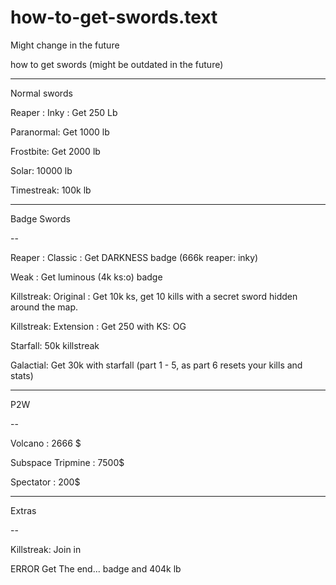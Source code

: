 # how-to-get-swords.text
Might change in the future


how to get swords
(might be outdated in the future)

-------
Normal swords

Reaper : Inky : Get 250 Lb

Paranormal: Get 1000 lb

Frostbite: Get 2000 lb

Solar: 10000 lb

Timestreak: 100k lb

-------

Badge Swords

--

Reaper : Classic : Get DARKNESS badge (666k reaper: inky)

Weak : Get luminous (4k ks:o) badge

Killstreak: Original : Get 10k ks, get 10 kills with a secret sword hidden around the map.

Killstreak: Extension : Get 250 with KS: OG

Starfall: 50k killstreak

Galactial: Get 30k with starfall (part 1 - 5, as part 6 resets your kills and stats)

--------

P2W

--

Volcano : 2666 $

Subspace Tripmine : 7500$

Spectator : 200$

--------

Extras

--

Killstreak: Join in

ERROR Get The end... badge and 404k lb
